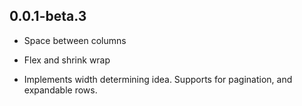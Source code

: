 ## 0.0.1-beta.3

* Space between columns

* Flex and shrink wrap

* Implements width determining idea. Supports for pagination, and expandable rows.